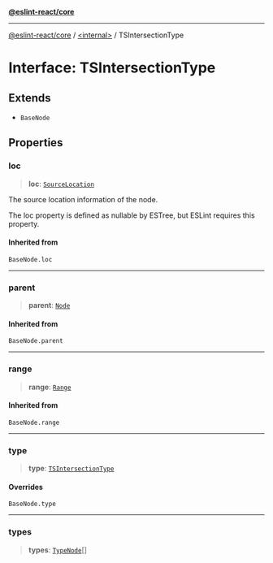 [**@eslint-react/core**](../../README.md)

***

[@eslint-react/core](../../README.md) / [\<internal\>](../README.md) / TSIntersectionType

# Interface: TSIntersectionType

## Extends

- `BaseNode`

## Properties

### loc

> **loc**: [`SourceLocation`](SourceLocation.md)

The source location information of the node.

The loc property is defined as nullable by ESTree, but ESLint requires this property.

#### Inherited from

`BaseNode.loc`

***

### parent

> **parent**: [`Node`](../type-aliases/Node.md)

#### Inherited from

`BaseNode.parent`

***

### range

> **range**: [`Range`](../type-aliases/Range.md)

#### Inherited from

`BaseNode.range`

***

### type

> **type**: [`TSIntersectionType`](../README.md#tsintersectiontype)

#### Overrides

`BaseNode.type`

***

### types

> **types**: [`TypeNode`](../type-aliases/TypeNode.md)[]
